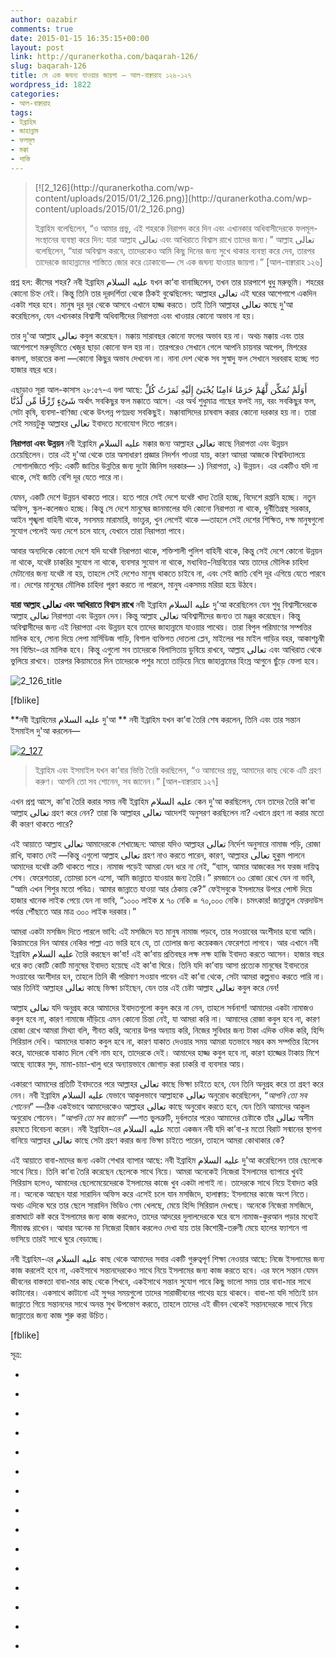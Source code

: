 ```yaml
---
author: oazabir
comments: true
date: 2015-01-15 16:35:15+00:00
layout: post
link: http://quranerkotha.com/baqarah-126/
slug: baqarah-126
title: সে এক জঘন্য যাওয়ার জায়গা — আল-বাক্বারাহ ১২৬-১২৭
wordpress_id: 1822
categories:
- আল-বাক্বারাহ
tags:
- ইব্রাহিম
- জাহান্নাম
- ফলমূল
- মক্কা
- শাস্তি
---
```


<blockquote>[![2_126](http://quranerkotha.com/wp-content/uploads/2015/01/2_126.png)](http://quranerkotha.com/wp-content/uploads/2015/01/2_126.png)

ইব্রাহিম বলেছিলেন, “ও আমার প্রভু, এই শহরকে নিরাপদ করে দিন এবং এখানকার অধিবাসীদেরকে ফলমূল-সংস্থানের ব্যবস্থা করে দিন: যারা আল্লাহ تعالى এবং আখিরাতে বিশ্বাস রাখে তাদের জন্য।” আল্লাহ تعالى বলেছিলেন, “যারা অবিশ্বাস করবে, তাদেরকেও আমি কিছু দিনের জন্য সুখে থাকার ব্যবস্থা করে দেব, তারপর তাদেরকে জাহান্নামের শাস্তিতে জোর করে ঢোকাবো— সে এক জঘন্য যাওয়ার জায়গা।” [আল-বাক্বারাহ ১২৬]</blockquote>


প্রশ্ন হল: কীসের শহর? নবী ইব্রাহিম عليه السلام যখন কা’বা বানাচ্ছিলেন, তখন তার চারপাশে ধুধু মরুভূমি। শহরের কোনো চিহ্ন নেই। কিন্তু তিনি তার দূরদর্শিতা থেকে ঠিকই বুঝেছিলেন: আল্লাহর تعالى এই ঘরের আশেপাশে একদিন একটা শহর হবে। মানুষ দূর দূর থেকে আসবে এখানে হাজ্জ করতে। তাই তিনি আল্লাহর تعالى কাছে দু'আ করেছিলেন, যেন এখানকার বিশ্বাসী অধিবাসীদের নিরাপত্তা এবং খাওয়ার কোনো অভাব না হয়।

তার দু'আ আল্লাহ تعالى কবুল করেছেন। মক্কায় সারাবছর কোনো ফলের অভাব হয় না। অথচ মক্কায় এবং তার আশেপাশে মরুভূমিতে খেজুর ছাড়া কোনো ফল হয় না। তারপরেও সেখানে গেলে আপনি চায়নার আপেল, মিশরের কমলা, ভারতের কলা —কোনো কিছুর অভাব দেখবেন না। নানা দেশ থেকে সব সুস্বাদু ফল সেখানে সরবরাহ হচ্ছে গত হাজার বছর ধরে।<!-- more -->

এছাড়াও সূরা আল-কাসাস ২৮:৫৭-এ বলা আছে: أَوَلَمْ نُمَكِّن لَّهُمْ حَرَمًا ءَامِنًا يُجْبَىٰٓ إِلَيْهِ ثَمَرَٰتُ كُلِّ شَىْءٍ رِّزْقًا مِّن لَّدُنَّا অর্থাৎ সবকিছুর ফল মক্কাতে আসে। এর অর্থ শুধুমাত্র গাছের ফলই নয়, বরং সবকিছুর ফল, সেটা কৃষি, ব্যবসা-বাণিজ্য থেকে উৎপন্ন পণ্যদ্রব্য সবকিছুই। মক্কাবাসিদের চাষবাস করার কোনো দরকার হয় না। তারা সেই সময়টুকু আল্লাহর تعالى ইবাদতে মনোযোগ দিতে পারেন।
[^^৪]: 
**নিরাপত্তা এবং উন্নয়ন**
নবী ইব্রাহিম عليه السلام মক্কার জন্য আল্লাহর تعالى কাছে নিরাপত্তা এবং উন্নয়ন চেয়েছিলেন। তার এই দু'আ থেকে তার অসাধারণ প্রজ্ঞার নিদর্শন পাওয়া যায়, কারণ আমরা আজকে বিশ্ববিদ্যালয়ে  সোশালজিতে পড়ি: একটি জাতির উন্নতির জন্য দুটো জিনিস দরকার— ১) নিরাপত্তা, ২) উন্নয়ন। এর একটিও যদি না থাকে, সেই জাতি বেশি দূর যেতে পারে না।
[^^১]: 
যেমন, একটি দেশে উন্নয়ন থাকতে পারে। হতে পারে সেই দেশে যথেষ্ট খাদ্য তৈরি হচ্ছে, বিদেশে রপ্তানি হচ্ছে। নতুন অফিস, স্কুল-কলেজও হচ্ছে। কিন্তু সে দেশে মানুষের জানমালের যদি কোনো নিরাপত্তা না থাকে, দুর্নীতিগ্রস্থ সরকার, আইন শৃঙ্খলা বাহিনী থাকে, সবসময় মারামারি, ভাংচুর, খুন লেগেই থাকে —তাহলে সেই দেশের শিক্ষিত, দক্ষ মানুষগুলো সুযোগ পেলেই অন্য দেশে চলে যাবে, যেখানে তারা নিরাপত্তা পাবে।
[^^১]: সবাই প্রথমে নিজের এবং নিজের পরিবারের জন্য নিরাপত্তা নিশ্চিত করতে চায়। যতই টাকা থাকুক, ঘরের বাইরে বের হলে যদি ছিনতাইকারী, ক্যাডার, খুন, গুম, ধর্ষণের ভয় থাকে, দেশের সরকার যদি জনগণকে জানমালের নিরাপত্তা দিতে না পারে, তাহলে সেই মানুষগুলো এক সময় ভাবা শুরু করে, “কী হবে এদেশে থেকে? কীসের জন্য আমি প্রতিদিন নিজের এবং আমার পরিবারের জীবনের ঝুঁকি নেব? এখানে কামড়ে থাকার মতো আছেটা কী?”

আবার অন্যদিকে কোনো দেশে যদি যথেষ্ট নিরাপত্তা থাকে, শক্তিশালী পুলিশ বাহিনী থাকে, কিন্তু সেই দেশে কোনো উন্নয়ন না থাকে, যথেষ্ট চাকরির সুযোগ না থাকে, ব্যবসার সুযোগ না থাকে, মধ্যবিত্ত-নিম্নবিত্তের আয় তাদের মৌলিক চাহিদা মেটানোর জন্য যথেষ্ট না হয়, তাহলে সেই দেশেও মানুষ থাকতে চাইবে না, এবং সেই জাতি বেশি দূর এগিয়ে যেতে পারবে না। দেশের মানুষের মৌলিক চাহিদা পূরণ করতে না পারলে, মানুষ একসময় মরিয়া হয়ে উঠবে।
[^^১]: গৃহ যুদ্ধ শুরু হবে। দুর্ভিক্ষ হবে। জাতি ধ্বসে যাবে।

**যারা আল্লাহ تعالى এবং আখিরাতে বিশ্বাস রাখে**
নবী ইব্রাহিম عليه السلام দু'আ করেছিলেন যেন শুধু বিশ্বাসীদেরকে আল্লাহ تعالى নিরাপত্তা এবং উন্নয়ন দেন। কিন্তু আল্লাহ تعالى অবিশ্বাসীদের জন্যও তা মঞ্জুর করেছেন। কিন্তু অবিশ্বাসীদের জন্য এই নিরাপত্তা এবং উন্নয়ন হবে তাদের জাহান্নামে যাওয়ার পাথেয়। তারা বিপুল পরিমাণের সম্পত্তির মালিক হবে, সোনা দিয়ে লেপা মার্সিডিজ গাড়ি, বিশাল ব্যক্তিগত দোতলা প্লেন, মাইলের পর মাইল গাড়ির বহর, আকাশচুম্বী সব বিল্ডিং-এর মালিক হবে। কিন্তু এগুলো সব তাদেরকে বিলাসিতায় ডুবিয়ে রাখবে, আল্লাহ تعالى এবং আখিরাত থেকে ভুলিয়ে রাখবে। তারপর কিয়ামতের দিন তাদেরকে পশুর মতো তাড়িয়ে নিয়ে জাহান্নামের হিংস্র আগুনে ছুঁড়ে ফেলা হবে।

![2_126_title](http://quranerkotha.com/wp-content/uploads/2015/01/2_126_title.jpg)

[fblike]

**নবী ইব্রাহিমের عليه السلام দু'আ **
নবী ইব্রাহিম যখন কা’বা তৈরি শেষ করলেন, তিনি এবং তার সন্তান ইসমাইল দু'আ করলেন—

[![2_127](http://quranerkotha.com/wp-content/uploads/2015/01/2_127.png)](http://quranerkotha.com/wp-content/uploads/2015/01/2_127.png)


<blockquote>ইব্রাহিম এবং ইসমাইল যখন কা’বার ভিত্তি তৈরি করছিলেন, “ও আমাদের প্রভু, আমাদের কাছ থেকে এটি গ্রহণ করুণ। আপনি তো সব শোনেন, সব জানেন।” [আল-বাক্বারাহ ১২৭]</blockquote>


এখন প্রশ্ন আসে, কা’বা তৈরি করার সময় নবী ইব্রাহিম عليه السلام কেন দু'আ করছিলেন, যেন তাদের তৈরি কা’বা আল্লাহ تعالى গ্রহণ করে নেন? তারা কি আল্লাহর تعالى আদেশই অনুসরণ করছিলেন না? এখানে গ্রহণ না করার মতো কী কারণ থাকতে পারে?

এই আয়াতে আল্লাহ تعالى আমাদেরকে শেখাচ্ছেন: আমরা যদিও আল্লাহর تعالى নির্দেশ অনুসারে নামাজ পড়ি, রোজা রাখি, যাকাত দেই —কিন্তু এগুলো আল্লাহ تعالى গ্রহণ নাও করতে পারেন, কারণ, আল্লাহর تعالى হুকুম পালনে আমাদের যথেষ্ট ত্রুটি থাকতে পারে। নামাজ পড়েই আমরা যেন ধরে না নেই, “ব্যাস, আমার আজকের সব ফরজ দায়িত্ব শেষ। ফেরেশতারা, তোমরা চলে এসো, আমি জান্নাতে যাওয়ার জন্য তৈরি।” রমজানে ৩০ রোজা রেখে যেন না ভাবি, “আমি এখন শিশুর মতো পবিত্র। আমার জান্নাতে যাওয়া আর ঠেকায় কে?” ফেইসবুকে ইসলামের উপরে পোস্ট দিয়ে হাজার খানেক লাইক পেয়ে যেন না ভাবি, “১০০০ লাইক x ৭০ নেকি = ৭০,০০০ নেকি। চমৎকার! জান্নাতুল ফেরদাউস পর্যন্ত পৌঁছাতে আর মাত্র ৩০০ লাইক দরকার।”

আমরা একটা মসজিদ দিতে পারলে ভাবি: এই মসজিদে যত মানুষ নামাজ পড়বে, তার সওয়াবের অংশীদার হবো আমি। কিয়ামতের দিন আমার নেকির পাল্লা এত ভারি হবে যে, তা তোলার জন্য কয়েকজন ফেরেশতা লাগবে। আর এখানে নবী ইব্রাহিম عليه السلام তৈরি করছেন কা’বা! এই কা’বায় প্রতিবছর লক্ষ লক্ষ হাজি ইবাদত করতে আসেন। হাজার বছর ধরে কত কোটি কোটি মানুষের ইবাদত হয়েছে এই কা’বা ঘিরে। তিনি যদি কা’বায় আসা প্রত্যেক মানুষের ইবাদতের সওয়াবের অংশীদার হন, তাহলে তিনি কী পরিমাণ সওয়াব পাবেন এই কা’বা থেকে, সেটা আমরা কল্পনাও করতে পারি না। আর তিনিই আল্লাহর تعالى কাছে ভিক্ষা চাইছেন, যেন তার এই চেষ্টা আল্লাহ تعالى কবুল করে নেন!

আল্লাহ تعالى যদি অনুগ্রহ করে আমাদের ইবাদতগুলো কবুল করে না নেন, তাহলে সর্বনাশ! আমাদের একটা নামাজও কবুল হবে না, কারণ নামাজে দাঁড়িয়ে এমন কোনো চিন্তা নেই, যা আমরা করি না। আমাদের রোজা কবুল হবে না, কারণ রোজা রেখে আমরা মিথ্যা বলি, গীবত করি, অন্যের উপর অন্যায় করি, নিজের সুবিধার জন্য টাকা এদিক ওদিক করি, হিন্দি সিরিয়াল দেখি। আমাদের যাকাত কবুল হবে না, কারণ যাকাত দেওয়ার সময় আমরা যতভাবে সম্ভব কম সম্পত্তির হিসেব করে, যাদেরকে যাকাত দিলে বেশি নাম হবে, তাদেরকে দেই। আমাদের হাজ্জ কবুল হবে না, কারণ হাজ্জের টাকায় মিশে আছে ব্যাঙ্কের সুদ, মামা-চাচা-খালু ধরে অন্যায়ভাবে জোগাড় করা চাকরি বা ব্যবসার আয়।

একারণে আমাদের প্রতিটি ইবাদতের পরে আল্লাহর تعالى কাছে ভিক্ষা চাইতে হবে, যেন তিনি অনুগ্রহ করে তা গ্রহণ করে নেন। নবী ইব্রাহিম عليه السلام যেভাবে আকুলভাবে আল্লাহকে تعالى অনুরোধ করেছিলেন, “_আপনি তো সব শোনেন_” —ঠিক একইভাবে আমাদেরকেও আল্লাহর تعالى কাছে অনুরোধ করতে হবে, যেন তিনি আমাদের আকুল অনুরোধ শোনেন। “_আপনি তো সব জানেন_” —শত ভুলত্রুটি, দুর্বলতার পরেও আমাদের চেষ্টাকে তাঁর تعالى অসীম রহমতে বিবেচনা করেন। নবী ইব্রাহিম-এর عليه السلام মতো একজন নবী যদি কা’বা-র মতো বিরাট সন্মানের স্থাপনা বানিয়ে আল্লাহর تعالى কাছে সেটা গ্রহণ করার জন্য ভিক্ষা চাইতে পারেন, তাহলে আমরা কোথাকার কে?

এই আয়াতে বাবা-মাদের জন্য একটা শেখার ব্যাপার আছে: নবী ইব্রাহিম عليه السلام দু'আ করেছিলেন তার ছেলেকে সাথে নিয়ে। তিনি কা’বা তৈরি করেছেন ছেলেকে সাথে নিয়ে। আমরা অনেকেই নিজেরা ইসলামের ব্যাপারে খুবই সিরিয়াস হলেও, আমাদের ছেলেমেয়েদেরকে ইসলামের কাজে খুব একটা লাগাই না। তাদেরকে সাথে নিয়ে ইবাদত করি না। অনেকে আছেন যারা সারাদিন অফিস করে এসেই চলে যান মসজিদে, হালাক্বায়: ইসলামের কাজে অংশ নিতে। অথচ এদিকে ঘরে তার ছেলে সারাদিন ভিডিও গেম খেলছে, মেয়ে হিন্দি সিরিয়াল দেখছে। অনেকে নিজেরা মসজিদে, রাস্তাঘাটে কষ্ট করে ইসলামের জন্য কাজ করলেও, তাদের আদরের দুলালদেরকে ঘরে বসে নামাজ-কুরআন পড়ার মধ্যেই সীমাবদ্ধ রাখেন। আবার অনেক মা নিজেরা হিজাব করলেও দেখা যায় তার কিশোরী-তরুণী মেয়ে হালের ফ্যাশনে গা ভাসিয়ে তারই সাথে ঘুরে বেড়াচ্ছে।

নবী ইব্রাহিম-এর عليه السلام কাছ থেকে আমাদের সবার একটি গুরুত্বপূর্ণ শিক্ষা নেওয়ার আছে: নিজে ইসলামের জন্য কাজ করলেই হবে না, একইসাথে সন্তানদেরকেও সাথে নিয়ে ইসলামের জন্য কাজ করতে হবে। এর ফলে সন্তান যেমন জীবনের বাস্তবতা বাবা-মার কাছ থেকে শিখবে, একইসাথে সন্তান সুযোগ পাবে কিছু ভালো সময় তার বাবা-মার সাথে কাটানোর। একসাথে কাটানো এই সুন্দর সময়গুলো তাদের সারাজীবনের পাথেয় হয়ে থাকবে। বাবা-মা যদি সত্যিই চান জান্নাতে গিয়ে সন্তানদের সাথে অনন্ত সুখ উপভোগ করতে, তাহলে তাদের এই জীবন থেকেই সন্তানদেরকে সাথে নিয়ে জান্নাতের জন্য কাজ শুরু করা উচিত।

[fblike]

সূত্র:



 	
  * 
[^১]: নওমান আলি খানের সূরা আল-বাকারাহ এর উপর লেকচার এবং বাইয়িনাহ এর কু’রআনের তাফসীর।

 	
  * 
[^২]: ম্যাসেজ অফ দা কু’রআন — মুহাম্মাদ আসাদ।

 	
  * 
[^৩]: তাফহিমুল কু’রআন — মাওলানা মাওদুদি।

 	
  * 
[^৪]: মা’রিফুল কু’রআন — মুফতি শাফি উসমানী।

 	
  * 
[^৫]: মুহাম্মাদ মোহার আলি — A Word for Word Meaning of The Quran

 	
  * 
[^৬]: সৈয়দ কুতব — In the Shade of the Quran

 	
  * 
[^৭]: তাদাব্বুরে কু’রআন - আমিন আহসান ইসলাহি।

 	
  * 
[^৮]: তাফসিরে তাওযীহুল কু’রআন — মুফতি তাক্বি উসমানী।

 	
  * 
[^৯]: বায়ান আল কু’রআন — ড: ইসরার আহমেদ।

 	
  * 
[^১০]: তাফসীর উল কু’রআন — মাওলানা আব্দুল মাজিদ দারিয়াবাদি

 	
  * 
[^১১]: কু’রআন তাফসীর — আব্দুর রাহিম আস-সারানবি

 	
  * 
[^১২]: আত-তাবারি-এর তাফসীরের অনুবাদ।

 	
  * 
[^১৩]: তাফসির ইবন আব্বাস।

 	
  * 
[^১৪]: তাফসির আল কুরতুবি।

 	
  * 
[^১৫]: তাফসির আল জালালাইন।


